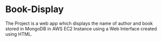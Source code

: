# Book-Display
The Project is a web  app which displays the name of author and book stored in MongoDB in AWS EC2 Instance using a Web Interface created using HTML.
